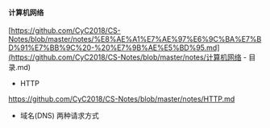 #### 计算机网络

[https://github.com/CyC2018/CS-Notes/blob/master/notes/%E8%AE%A1%E7%AE%97%E6%9C%BA%E7%BD%91%E7%BB%9C%20-%20%E7%9B%AE%E5%BD%95.md](https://github.com/CyC2018/CS-Notes/blob/master/notes/计算机网络 - 目录.md)

- HTTP

https://github.com/CyC2018/CS-Notes/blob/master/notes/HTTP.md

- 域名(DNS) 两种请求方式